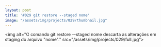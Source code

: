 ```yaml
---
layout: post
title: '#029 git restore --staged nome'
image: "/assets/img/projects/029/thumbnail.jpg"
---
```


<img alt="O comando git restore --staged nome descarta as alterações em staging do arquivo "nome"." src="/assets/img/projects/029/full.jpg">